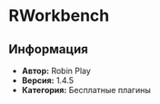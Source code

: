 # RWorkbench

## Информация
- **Автор:** Robin Play
- **Версия:** 1.4.5
- **Категория:** Бесплатные плагины

